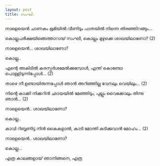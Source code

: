 ```yaml
---
layout: post
title: സംഘി.
---
```


നാളെയെൻ ചാണകം ഭൂമിയിൽ വീണിടും പാതയിൽ നിന്നെ തിരഞ്ഞിറങ്ങും...

കൊല്ലപരീക്ഷയിങ്ങെത്താറായ് സംഘീ, കൊല്ലം മുഴുക്കെ ശാഖയിലാണോ? (2)

നാളെയെൻ... ശാഖയിലാണോ?

കൊല്ല.. 

എന്റെ അകിടിൽ കരസ്പർശമേൽക്കുമ്പോൾ, എന്ത് കൊണ്ടോ പൊള്ളിടുന്നിപ്പോൾ... (2)

താഴെ നീ ഉണ്ടായിരുന്നപ്പോൾ ഞാൻ അറിഞ്ഞില്ല വേനലും വെയിലും... (2)

നിന്റെ കാക്കി നിക്കറിൻ ഛായയിൽ മേഞ്ഞിടും, പുല്ലും വൈക്കോലും തിന്നു ഞാൻ... (2)

നാളെയെൻ.. ശാഖയിലാണോ? 

കൊല്ല.. 

കാവി റിബ്ബണിട്ട നിൻ കൈകളാൽ, കാടി മോന്തി കുടിക്കുവാൻ മോഹം... (2)

നാളെയെൻ.. ശാഖയിലാണോ?

കൊല്ല...

എത്ര കാലങ്ങളായ് ഞാനിങ്ങനെ, എത്ര 





 

